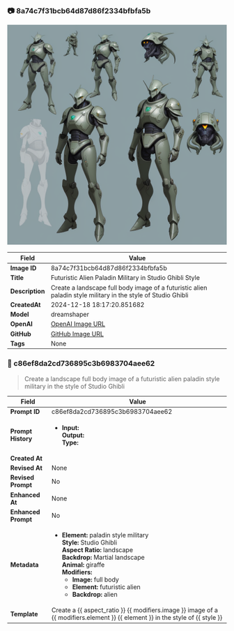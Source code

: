 

### 📷 8a74c7f31bcb64d87d86f2334bfbfa5b 


![data.id](./8a74c7f31bcb64d87d86f2334bfbfa5b.jpg)


| Field          | Value                                                                                                                     |
|----------------|---------------------------------------------------------------------------------------------------------------------------|
| **Image ID**             | 8a74c7f31bcb64d87d86f2334bfbfa5b                                                                                                             |
| **Title**           | Futuristic Alien Paladin Military in Studio Ghibli Style                                                                                                       |
| **Description**           | Create a landscape full body image of a futuristic alien paladin style military in the style of Studio Ghibli                                                                                                       |
| **CreatedAt**        | 2024-12-18 18:17:20.851682                                                                                                        |
| **Model**        | dreamshaper                                                                                                        |
| **OpenAI**         | [OpenAI Image URL](http://192.168.1.85:8081/generated-images/b644159278632.png)                                                                                |
| **GitHub**         | [GitHub Image URL](https://raw.githubusercontent.com/Caneta-Silva/weeb/refs/heads/main/images/8a74c7f31bcb64d87d86f2334bfbfa5b/8a74c7f31bcb64d87d86f2334bfbfa5b.jpg)                                                                                |
| **Tags**       | None                                                                                                                   |

### 📜 c86ef8da2cd736895c3b6983704aee62

> Create a landscape full body image of a futuristic alien paladin style military in the style of Studio Ghibli

| Field          | Value                                                                                                                                                                      |
|----------------|----------------------------------------------------------------------------------------------------------------------------------------------------------------------------|
| **Prompt ID**  | c86ef8da2cd736895c3b6983704aee62                                                                                                                                                            |
| **Prompt History** | <ul><li>**Input:**  <br> **Output:**  <br> **Type:** </li></ul> |
| **Created At** |                                                                                                                                                    |
| **Revised At** | None                                                                                                                                                   |
| **Revised Prompt** | No                                                                                                                                                                      |
| **Enhanced At** | None                                                                                                                                                  |
| **Enhanced Prompt** | No                                                                                                                                                                    |
| **Metadata**   | <ul><li>**Element:** paladin style military <br> **Style:** Studio Ghibli <br> **Aspect Ratio:** landscape <br> **Backdrop:** Martial landscape <br> **Animal:** giraffe <br> **Modifiers:**<ul><li>**Image:** full body</li><li>**Element:** futuristic alien</li><li>**Backdrop:** alien</li></ul></li></ul> |
| **Template**   | Create a {{ aspect_ratio }} {{ modifiers.image }} image of a {{ modifiers.element }} {{ element }} in the style of {{ style }}                                                                                                                                           |


